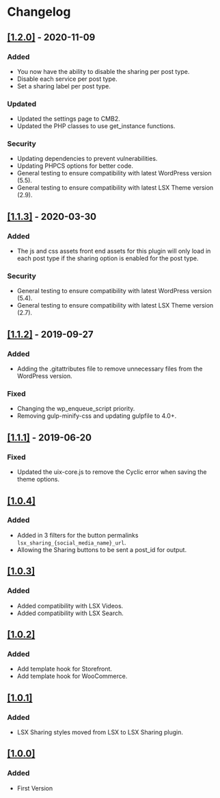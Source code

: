 # Changelog

## [[1.2.0]](https://github.com/lightspeeddevelopment/lsx-sharing/releases/tag/1.2.0) - 2020-11-09

### Added

- You now have the ability to disable the sharing per post type.
- Disable each service per post type.
- Set a sharing label per post type.

### Updated

- Updated the settings page to CMB2.
- Updated the PHP classes to use get_instance functions.

### Security

- Updating dependencies to prevent vulnerabilities.
- Updating PHPCS options for better code.
- General testing to ensure compatibility with latest WordPress version (5.5).
- General testing to ensure compatibility with latest LSX Theme version (2.9).

## [[1.1.3]](https://github.com/lightspeeddevelopment/lsx-sharing/releases/tag/1.1.3) - 2020-03-30

### Added

- The js and css assets front end assets for this plugin will only load in each post type if the sharing option is enabled for the post type.

### Security

- General testing to ensure compatibility with latest WordPress version (5.4).
- General testing to ensure compatibility with latest LSX Theme version (2.7).

## [[1.1.2]](https://github.com/lightspeeddevelopment/lsx-sharing/releases/tag/1.1.2) - 2019-09-27

### Added

- Adding the .gitattributes file to remove unnecessary files from the WordPress version.

### Fixed

- Changing the wp_enqueue_script priority.
- Removing gulp-minify-css and updating gulpfile to 4.0+.

## [[1.1.1]](https://github.com/lightspeeddevelopment/lsx-sharing/releases/tag/1.1.1) - 2019-06-20

### Fixed

- Updated the uix-core.js to remove the Cyclic error when saving the theme options.

## [[1.0.4]]()

### Added

- Added in 3 filters for the button permalinks `lsx_sharing_{social_media_name}_url`.
- Allowing the Sharing buttons to be sent a post_id for output.

## [[1.0.3]]()

### Added

- Added compatibility with LSX Videos.
- Added compatibility with LSX Search.

## [[1.0.2]]()

### Added

- Add template hook for Storefront.
- Add template hook for WooCommerce.

## [[1.0.1]]()

### Added

- LSX Sharing styles moved from LSX to LSX Sharing plugin.

## [[1.0.0]]()

### Added

- First Version
